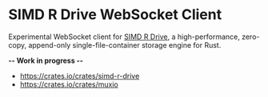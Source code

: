 # SIMD R Drive WebSocket Client

Experimental WebSocket client for [SIMD R Drive](https://crates.io/crates/simd-r-drive), a high-performance, zero-copy, append-only single-file-container storage engine for Rust.

**-- Work in progress --**

- https://crates.io/crates/simd-r-drive
- https://crates.io/crates/muxio
